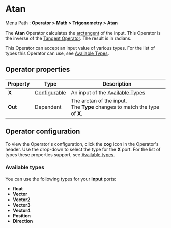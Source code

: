 # Atan

Menu Path : **Operator > Math > Trigonometry > Atan**  

The **Atan** Operator calculates the [arctangent](https://docs.unity3d.com/ScriptReference/Mathf.Atan.html) of the input. This Operator is the inverse of the [Tangent Operator](Operator-Tangent.md). The result is in radians.

This Operator can accept an input value of various types. For the list of types this Operator can use, see [Available Types](#AvailableTypes).

## Operator properties

| **Property** | **Type**                                | **Description**                                              |
| ------------ | --------------------------------------- | ------------------------------------------------------------ |
| **X**        | [Configurable](#operator-configuration) | An input of the  [Available Types](#AvailableTypes)          |
| **Out**      | Dependent                               | The arctan of the input.<br/>The **Type** changes to match the type of **X**. |

## Operator configuration

To view the Operator's configuration, click the **cog** icon in the Operator's header. Use the drop-down to select the type for the **X** port. For the list of types these properties support, see [Available types](#AvailableTypes).

<a name="AvailableTypes"></a>

### Available types

You can use the following types for your **input** ports:

- **float**
- **Vector**
- **Vector2**
- **Vector3**
- **Vector4**
- **Position**
- **Direction**